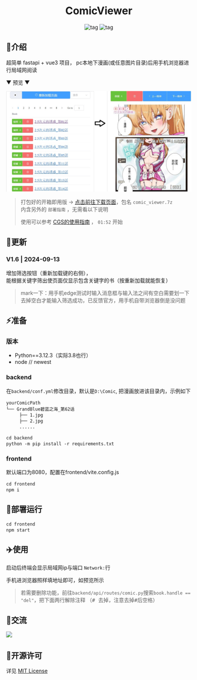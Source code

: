 <div align="center">
  <h1 id="koishi">ComicViewer</h1>
  <img src="https://img.shields.io/badge/Backend-Python3.12-green.svg?colorA=abcdef" alt="tag">
  <img src="https://img.shields.io/badge/Frontend-Vite+elementPlus-blue.svg?colorA=abcdef" alt="tag">
</div>


## 📑介绍
超简单 fastapi + vue3 项目， pc本地下漫画(或任意图片目录)后用手机浏览器进行局域网阅读


▼ 预览 ▼

![](doc/comic_viewer.jpg)

> 打包好的开箱即用版 → [点击前往下载页面](https://github.com/jasoneri/comic_viewer/releases)，包名 `comic_viewer.7z`<br>
> 内含另外的 `部署指南` ，无需看以下说明
>
> 使用可以参考 [CGS的使用指南](https://www.veed.io/view/zh-CN/688ae765-2bfb-4deb-9495-32b24a273373?panel=comments) ，
> `01:52` 开始


## 📢更新

### V1.6 | 2024-09-13

增加筛选按钮（重新加载键的右侧），<br>
能根据关键字筛出使页面仅显示包含关键字的书（按重新加载就能恢复）<br>
> mark一下：用手机edge测试时输入消息框与输入法之间有空白需要划一下去掉空白才能输入筛选成功，已反馈官方，用手机自带浏览器倒是没问题

## ⚡️准备
### 版本
+ Python==3.12.3（实际3.8也行）
+ node  // newest
### backend
在`backend/conf.yml`修改目录，默认是`D:\Comic`, 把漫画放进该目录内，示例如下
```shell
yourComicPath
└── GrandBlue碧蓝之海_第62话
     ├── 1.jpg
     ├── 2.jpg
     ......
```
```shell
cd backend
python -m pip install -r requirements.txt
```

### frontend
默认端口为8080，配置在frontend/vite.config.js
```shell
cd frontend
npm i
```
## 🚀部署运行
```shell
cd frontend
npm start
```

## ✈️使用
启动后终端会显示局域网ip与端口 `Network:`行

手机进浏览器照样填地址即可，如预览所示

> 若需要删除功能，前往`backend/api/routes/comic.py`搜索`book.handle == "del"`，把下面两行解除注释
> （<kbd># </kbd>去掉，注意去掉<kbd>#</kbd>后空格）

## 💬交流
![](https://img.shields.io/badge/QQ群-437774506-blue.svg?colorA=abcopq)

## 🔰开源许可
详见 [MIT License](https://github.com/jasoneri/comic_viewer/blob/master/LICENSE)
